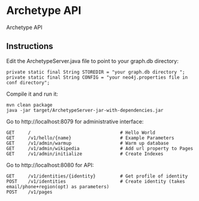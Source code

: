 Archetype API
=============

Archetype API

## Instructions

Edit the ArchetypeServer.java file to point to your graph.db directory:

    private static final String STOREDIR = "your graph.db directory ";
    private static final String CONFIG = "your neo4j.properties file in conf directory";

Compile it and run it:

    mvn clean package
    java -jar target/ArchetypeServer-jar-with-dependencies.jar

Go to http://localhost:8079 for administrative interface:

    GET     /                                 # Hello World
    GET     /v1/hello/{name}                  # Example Parameters
    GET     /v1/admin/warmup                  # Warm up database
    GET     /v1/admin/wikipedia               # Add url property to Pages
    GET     /v1/admin/initialize              # Create Indexes
    
    
Go to http://localhost:8080 for API:    
    
    GET     /v1/identities/{identity}         # Get profile of identity
    POST    /v1/identities                    # Create identity (takes email/phone+region(opt) as parameters)
    POST    /v1/pages
